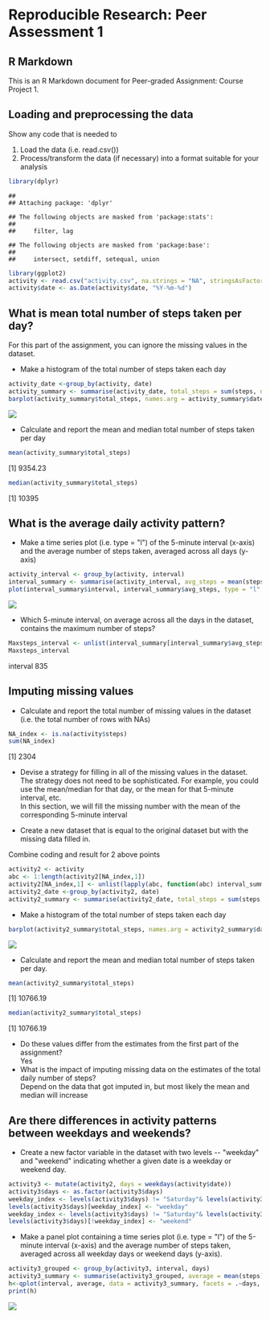 # Reproducible Research: Peer Assessment 1



## R Markdown

This is an R Markdown document for Peer-graded Assignment: Course Project 1.

## Loading and preprocessing the data
Show any code that is needed to  
1. Load the data (i.e. read.csv())  
2. Process/transform the data (if necessary) into a format suitable for your analysis


```r
library(dplyr)
```

```
## 
## Attaching package: 'dplyr'
```

```
## The following objects are masked from 'package:stats':
## 
##     filter, lag
```

```
## The following objects are masked from 'package:base':
## 
##     intersect, setdiff, setequal, union
```

```r
library(ggplot2)
activity <- read.csv("activity.csv", na.strings = "NA", stringsAsFactors = FALSE)
activity$date <- as.Date(activity$date, "%Y-%m-%d")
```

## What is mean total number of steps taken per day?
For this part of the assignment, you can ignore the missing values in the dataset.  

- Make a histogram of the total number of steps taken each day  

```r
activity_date <-group_by(activity, date)
activity_summary <- summarise(activity_date, total_steps = sum(steps, na.rm = TRUE), mean_steps = mean(steps, na.rm = TRUE), median_steps = median(steps, na.rm = TRUE))
barplot(activity_summary$total_steps, names.arg = activity_summary$date)
```

![](PA1_template_files/figure-html/histogram1-1.png)<!-- -->
  
- Calculate and report the mean and median total number of steps taken per day  

```r
mean(activity_summary$total_steps)
```

[1] 9354.23

```r
median(activity_summary$total_steps)
```

[1] 10395
  
## What is the average daily activity pattern?
  
- Make a time series plot (i.e. type = "l") of the 5-minute interval (x-axis) and the average number of steps taken, averaged across all days (y-axis)  

```r
activity_interval <- group_by(activity, interval)
interval_summary <- summarise(activity_interval, avg_steps = mean(steps, na.rm = TRUE))
plot(interval_summary$interval, interval_summary$avg_steps, type = "l", xlab = "Interval", ylab ="average steps")
```

![](PA1_template_files/figure-html/plot1-1.png)<!-- -->

- Which 5-minute interval, on average across all the days in the dataset, contains the maximum number of steps?  

```r
Maxsteps_interval <- unlist(interval_summary[interval_summary$avg_steps == max(interval_summary$avg_steps),1])
Maxsteps_interval
```

interval 
     835 

## Imputing missing values
  
- Calculate and report the total number of missing values in the dataset (i.e. the total number of rows with NAs)

```r
NA_index <- is.na(activity$steps)
sum(NA_index)
```

[1] 2304
  
- Devise a strategy for filling in all of the missing values in the dataset. The strategy does not need to be sophisticated. For example, you could use the mean/median for that day, or the mean for that 5-minute interval, etc.  
In this section, we will fill the missing number with the mean of the corresponding 5-minute interval
  
- Create a new dataset that is equal to the original dataset but with the missing data filled in.

Combine coding and result for 2 above points

```r
activity2 <- activity
abc <- 1:length(activity2[NA_index,1])
activity2[NA_index,1] <- unlist(lapply(abc, function(abc) interval_summary[(activity2[abc,3] == interval_summary$interval),2]))
activity2_date <-group_by(activity2, date)
activity2_summary <- summarise(activity2_date, total_steps = sum(steps, na.rm = TRUE), mean_steps = mean(steps, na.rm = TRUE), median_steps = median(steps, na.rm = TRUE))
```
  
- Make a histogram of the total number of steps taken each day   

```r
barplot(activity2_summary$total_steps, names.arg = activity2_summary$date)
```

![](PA1_template_files/figure-html/histogram2-1.png)<!-- -->
  
- Calculate and report the mean and median total number of steps taken per day. 

```r
mean(activity2_summary$total_steps)
```

[1] 10766.19

```r
median(activity2_summary$total_steps)
```

[1] 10766.19
  
- Do these values differ from the estimates from the first part of the assignment?  
Yes  
- What is the impact of imputing missing data on the estimates of the total daily number of steps?  
Depend on the data that got imputed in, but most likely the mean and median will increase  
  
## Are there differences in activity patterns between weekdays and weekends?
  
- Create a new factor variable in the dataset with two levels -- "weekday" and "weekend" indicating whether a given date is a weekday or weekend day.  

```r
activity3 <- mutate(activity2, days = weekdays(activity$date))
activity3$days <- as.factor(activity3$days)
weekday_index <- levels(activity3$days) != "Saturday"& levels(activity3$days) != "Sunday"
levels(activity3$days)[weekday_index] <- "weekday"
weekday_index <- levels(activity3$days) != "Saturday"& levels(activity3$days) != "Sunday"
levels(activity3$days)[!weekday_index] <- "weekend"
```
  
- Make a panel plot containing a time series plot (i.e. type = "l") of the 5-minute interval (x-axis) and the average number of steps taken, averaged across all weekday days or weekend days (y-axis). 

```r
activity3_grouped <- group_by(activity3, interval, days)
activity3_summary <- summarise(activity3_grouped, average = mean(steps))
h<-qplot(interval, average, data = activity3_summary, facets = .~days, geom = "line")
print(h)
```

![](PA1_template_files/figure-html/plot2-1.png)<!-- -->
